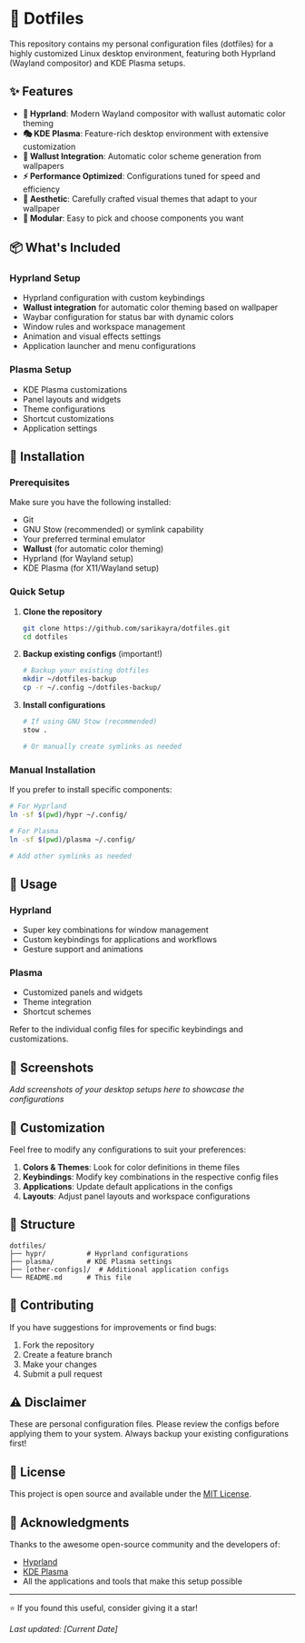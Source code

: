 # 🎨 Dotfiles
This repository contains my personal configuration files (dotfiles) for a highly customized Linux desktop environment, featuring both Hyprland (Wayland compositor) and KDE Plasma setups.

## ✨ Features

- **🌊 Hyprland**: Modern Wayland compositor with wallust automatic color theming
- **🎭 KDE Plasma**: Feature-rich desktop environment with extensive customization
- **🎨 Wallust Integration**: Automatic color scheme generation from wallpapers
- **⚡ Performance Optimized**: Configurations tuned for speed and efficiency
- **🎨 Aesthetic**: Carefully crafted visual themes that adapt to your wallpaper
- **🔧 Modular**: Easy to pick and choose components you want

## 📦 What's Included

### Hyprland Setup
- Hyprland configuration with custom keybindings
- **Wallust integration** for automatic color theming based on wallpaper
- Waybar configuration for status bar with dynamic colors
- Window rules and workspace management
- Animation and visual effects settings
- Application launcher and menu configurations

### Plasma Setup  
- KDE Plasma customizations
- Panel layouts and widgets
- Theme configurations
- Shortcut customizations
- Application settings

## 🚀 Installation

### Prerequisites

Make sure you have the following installed:
- Git
- GNU Stow (recommended) or symlink capability
- Your preferred terminal emulator
- **Wallust** (for automatic color theming)
- Hyprland (for Wayland setup)
- KDE Plasma (for X11/Wayland setup)

### Quick Setup

1. **Clone the repository**
   ```bash
   git clone https://github.com/sarikayra/dotfiles.git
   cd dotfiles
   ```

2. **Backup existing configs** (important!)
   ```bash
   # Backup your existing dotfiles
   mkdir ~/dotfiles-backup
   cp -r ~/.config ~/dotfiles-backup/
   ```

3. **Install configurations**
   ```bash
   # If using GNU Stow (recommended)
   stow .
   
   # Or manually create symlinks as needed
   ```

### Manual Installation

If you prefer to install specific components:

```bash
# For Hyprland
ln -sf $(pwd)/hypr ~/.config/

# For Plasma
ln -sf $(pwd)/plasma ~/.config/

# Add other symlinks as needed
```

## 🎯 Usage

### Hyprland
- Super key combinations for window management
- Custom keybindings for applications and workflows
- Gesture support and animations

### Plasma
- Customized panels and widgets
- Theme integration
- Shortcut schemes

Refer to the individual config files for specific keybindings and customizations.

## 🎨 Screenshots

*Add screenshots of your desktop setups here to showcase the configurations*

## 🔧 Customization

Feel free to modify any configurations to suit your preferences:

1. **Colors & Themes**: Look for color definitions in theme files
2. **Keybindings**: Modify key combinations in the respective config files
3. **Applications**: Update default applications in the configs
4. **Layouts**: Adjust panel layouts and workspace configurations

## 📁 Structure

```
dotfiles/
├── hypr/          # Hyprland configurations
├── plasma/        # KDE Plasma settings
├── [other-configs]/  # Additional application configs
└── README.md      # This file
```

## 🤝 Contributing

If you have suggestions for improvements or find bugs:

1. Fork the repository
2. Create a feature branch
3. Make your changes
4. Submit a pull request

## ⚠️ Disclaimer

These are personal configuration files. Please review the configs before applying them to your system. Always backup your existing configurations first!

## 📄 License

This project is open source and available under the [MIT License](LICENSE).

## 🙏 Acknowledgments

Thanks to the awesome open-source community and the developers of:
- [Hyprland](https://hyprland.org/)
- [KDE Plasma](https://kde.org/plasma-desktop/)
- All the applications and tools that make this setup possible

---

⭐ If you found this useful, consider giving it a star!

*Last updated: [Current Date]*
